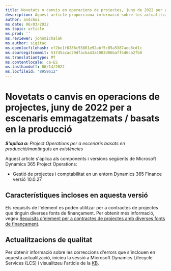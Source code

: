 ```yaml
---
title: Novetats o canvis en operacions de projectes, juny de 2022 per a escenaris emmagatzemats / basats en la producció
description: Aquest article proporciona informació sobre les actualitzacions de qualitat que estan disponibles a la versió de juny de 2022 d'Operacions de projectes per a escenaris emmagatzemats / basats en la producció.
author: andchoi
ms.date: 06/03/2022
ms.topic: article
ms.prod: ''
ms.reviewer: johnmichalak
ms.author: sigitac
ms.openlocfilehash: ef2be1f6286c55861e92abf5c85a5387aec8cd1c
ms.sourcegitcommit: 51745acac29dfacba43a4003d86baff4d6ca2fb8
ms.translationtype: MT
ms.contentlocale: ca-ES
ms.lasthandoff: 06/14/2022
ms.locfileid: "8959612"
---
```

# <a name="whats-new-or-changed-in-project-operations-june-2022-for-stockedproduction-based-scenarios"></a>Novetats o canvis en operacions de projectes, juny de 2022 per a escenaris emmagatzemats / basats en la producció

_**S'aplica a:** Project Operations per a escenaris basats en producció/mantinguts en existències_

Aquest article s'aplica als components i versions següents de Microsoft Dynamics 365 Project Operations:

- Gestió de projectes i comptabilitat en un entorn Dynamics 365 Finance versió 10.0.27

## <a name="features-included-in-this-release"></a>Característiques incloses en aquesta versió

Els requisits de l'element es poden utilitzar per a contractes de projectes que tinguin diverses fonts de finançament. Per obtenir més informació, vegeu [Requisits d'element per a contractes de projectes amb diverses fonts de finançament](/multiple-funding-sources-item-req.md).

## <a name="quality-updates"></a>Actualitzacions de qualitat

Per obtenir informació sobre les correccions d'errors que s'inclouen en aquesta actualització, inicieu la sessió a Microsoft Dynamics Lifecycle Services (LCS) i visualitzeu l'article de la [KB](https://fix.lcs.dynamics.com/Issue/Details?bugId=673271).
